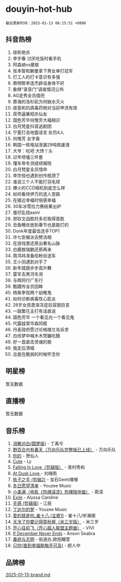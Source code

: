 # douyin-hot-hub

`最后更新时间：2025-01-13 06:15:51 +0800`

## 抖音热榜

1. 徐昕绝杀
1. 李宇春 讨厌吃饭时看手机
1. 阿森纳vs曼联
1. 张本智和蒯曼拿下男女单打冠军
1. 打工人的打卡意识有多强
1. 蔡明帮李连杰辟谣身体不好
1. 象棋“录音门”调查情况公布
1. AG走秀全员插兜
1. 靠海的洛杉矶为何缺水灭火
1. 疫苗和抗病毒药物对当前甲流有效
1. 茯苓逼重昭杀仙友
1. 国色芳华何惟芳大福相识
1. 白月梵星抖音追剧团
1. 宁夏打击地震谣言 处罚4人
1. 何惟芳 女字香
1. 韩国一核电站泄漏29吨核废液
1. 大爷：吃吧 大馋丫头
1. 过年唠嗑三件套
1. 懂车帝冬测成绩揭晓
1. 白月梵星全员惜命
1. 李宗恒也遇到创作瓶颈了
1. 谁说三个人不能打羽毛球
1. 爆火的CCD相机到底怎么样
1. 如何看待伊万的选人思路
1. 在接近幸福时倍感幸福
1. 30车冰雪拉力赛结果出炉
1. 蛋仔乱挠asmr
1. 郑钦文战胜托多尼取得首胜
1. 丑鱼睡衣放到春节也是能打的
1. Donk年度最佳选手TOP1
1. 许七安被派去劈法相
1. 在游戏里还原出著名山脉
1. 白鹿敖瑞鹏还原再来
1. 周鸿祎准备给粉丝送车
1. 王小羽遇到对手了
1. 新年就跳步步高升舞
1. 雷军去黑河冬测
1. 与辉同行广东行
1. 甄嬛传全员回眸
1. 杨紫李现两个幼稚鬼
1. 如何诊断病毒性心肌炎
1. 26岁女孩患渐冻症后容貌巨变
1. 一路繁花主打有话直说
1. 国色芳华 一个看见光一个看见鬼
1. 代露娃常华森同框
1. 丹麦政府愿讨论格陵兰岛诉求
1. 白烁梦中喊木木梵樾吃醋
1. 好一首直击灵魂的歌
1. 我走后清唱
1. 总是在脆弱的时候怀念你

## 明星榜

暂无数据

## 直播榜

暂无数据

## 音乐榜

1. [消散对白(圆梦版)](https://sf5-hl-cdn-tos.douyinstatic.com/obj/tos-cn-ve-2774/og4jB5I5IizzoZVAAAzWgBMAsMDWoArfwBOiFs) - 丁禹兮
1. [野百合也有春天（万向乐队完整版已上线）](https://sf5-hl-cdn-tos.douyinstatic.com/obj/tos-cn-ve-2774/oMnUxhRAMiAGBqDtIPBQ7ACYQZFlJCftcgeDJE) - 万向乐队
1. [你的](https://sf5-hl-cdn-tos.douyinstatic.com/obj/tos-cn-ve-2774/oYuIeKf42jB7sEV6B2upMdpYAgfrQWj0FeRegh) - 贺仙人
1. [Cute](https://sf5-hl-cdn-tos.douyinstatic.com/obj/tos-cn-ve-2774/o4IbIzHWKAAB4wsS5qMBRiiAlEBGTpQRNfFvuo) - Ly
1. [Falling In Love（剪辑版）](https://sf5-hl-cdn-tos.douyinstatic.com/obj/tos-cn-ve-2774/o8ajpA8zzgBPahbBIO8AcKGBLJezFCRd1wfP9f) - 青村秀和
1. [ At Dusk  Love ](https://sf3-cdn-tos.douyinstatic.com/obj/tos-cn-ve-2774/o8CrpCf5CaYgI4ZrtQgMQAFEfuGqNnRSDQAPBc) - 刘嗨雨
1. [执子之手 (剪辑2)](https://sf5-hl-cdn-tos.douyinstatic.com/obj/tos-cn-ve-2774/oUoZLQjCc31XzqsBnBQUNgeKtYPBcgbFDwtfcu) - 宝石Gem\哩哩
1. [冬日愿望清单](https://sf5-hl-cdn-tos.douyinstatic.com/obj/tos-cn-ve-2774/oIIgUOeamCFCVAzxN6MFRLIBlLGpUqQxeeHrLE) - Youzee Music
1. [小美满（电影《热辣滚烫》热辣陪伴曲）](https://sf6-cdn-tos.douyinstatic.com/obj/tos-cn-ve-2774/o0GAn2lSgfZIDUgtevCGDQYnFg4CwnrBaxbTZL) - 周深
1. [Exile](https://sf5-hl-cdn-tos.douyinstatic.com/obj/tos-cn-ve-2774/oYj4gAQTknKE3WW0Je8KGmQ7z1cA4FefwtbufD) - Alyssa Caroline
1. [无感 (剪辑版)](https://sf5-hl-cdn-tos.douyinstatic.com/obj/tos-cn-ve-2774/o0eIsUzJBDlQaQFC5OFlgbMEZC1TFYBftOBn6p) - 江辰
1. [丁达尔的梦](https://sf5-hl-cdn-tos.douyinstatic.com/obj/tos-cn-ve-2774/oMU3WirUZBVQkAC9ccG5P2IQirziZM2RTInUY) - Youzee Music
1. [爱的就是你_崔十八 (主歌1)](https://sf5-hl-cdn-tos.douyinstatic.com/obj/tos-cn-ve-2774/oI5BO5DhFZ6UTcNCnZaOCBLtZ7WIMQGfgnXf5E) - 崔十八/听潮阁
1. [天冷了你要记得穿秋裤（米三岁版）](https://sf5-hl-cdn-tos.douyinstatic.com/obj/tos-cn-ve-2774/oQlIwVIDWiZ6BQilAorS7MA0AgCkQDvcZAdm1) - 米三岁
1. [开心往前飞（开心超人联盟主题曲）](https://sf5-hl-cdn-tos.douyinstatic.com/obj/tos-cn-ve-2774/9d8fb7c82cf1421fb93a9fe925275e0a) - VIVI
1. [If December Never Ends](https://sf5-hl-cdn-tos.douyinstatic.com/obj/tos-cn-ve-2774/oY1IQMoTgCFIBg8RZifyqlBBt1UFgitTYmxeOS) - Anson Seabra
1. [春娇与志明](https://sf5-hl-cdn-tos.douyinstatic.com/obj/tos-cn-ve-2774/e530d8fceb7044b39707d7f9ff54add1) - 街道办,欧阳耀莹
1. [只你(直到幸福能触手可及)](https://sf5-hl-cdn-tos.douyinstatic.com/obj/tos-cn-ve-2774/o0lBkRDzFTeaVSUz3ZZSCBVtZ5DIMQGfgmEAuE) - 颜人中

## 品牌榜

[2025-01-13-brand.md](2025-01-13-brand.md)
